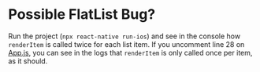 # Possible FlatList Bug?

Run the project (`npx react-native run-ios`) and see in the console how `renderItem` is called twice for each list item.
If you uncomment line 28 on [App.js](https://github.com/bartzy/flatlist-bug/blob/master/App.js#L28), you can see in the logs that `renderItem` is only called once per item, as it should.

